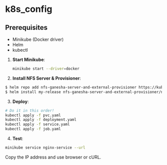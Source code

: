 # k8s_config

## Prerequisites
- Minikube (Docker driver)
- Helm
- kubectl

1. **Start Minikube**:
   ```bash
   minikube start --driver=docker
   ```


2. **Install NFS Server & Provisioner**:

```bash
$ helm repo add nfs-ganesha-server-and-external-provisioner https://kubernetes-sigs.github.io/nfs-ganesha-server-and-external-provisioner/
$ helm install my-release nfs-ganesha-server-and-external-provisioner/nfs-server-provisioner
```


3. **Deploy**:

```bash
# Do it in this order!
kubectl apply -f pvc.yaml
kubectl apply -f deployment.yaml
kubectl apply -f service.yaml
kubectl apply -f job.yaml
```

4. **Test**:
   
```bash
minikube service nginx-service --url
```

Copy the IP address and use browser or cURL.
